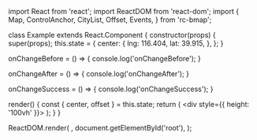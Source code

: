 import React from 'react';
import ReactDOM from 'react-dom';
import {
  Map,
  ControlAnchor,
  CityList,
  Offset,
  Events,
} from 'rc-bmap';

class Example extends React.Component {
  constructor(props) {
    super(props);
    this.state = {
      center: {
        lng: 116.404,
        lat: 39.915,
      },
    };
  }

  onChangeBefore = () => {
    console.log('onChangeBefore');
  }

  onChangeAfter = () => {
    console.log('onChangeAfter');
  }

  onChangeSuccess = () => {
    console.log('onChangeSuccess');
  }

  render() {
    const { center, offset } = this.state;
    return (
      <div style={{ height: '100vh' }}>
        <Map
          ak="WAeVpuoSBH4NswS30GNbCRrlsmdGB5Gv"
          center={center}
          zoom={14}
          scrollWheelZoom
        >
          <CityList anchor={ControlAnchor.TOP_LEFT}>
            <Offset width="10" height="20" />
            <Events 
              onChangeBefore={this.onChangeBefore} 
              onChangeAfter={this.onChangeAfter}
              onChangeSuccess={this.onChangeSuccess}
            />
          </CityList>
        </Map>
      </div>
    );
  }
}

ReactDOM.render(
  <Example />,
  document.getElementById('root'),
);
